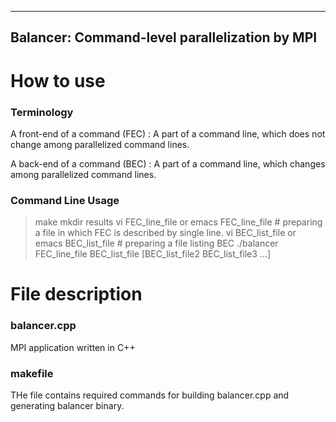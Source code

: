 ----------------------------------------------
Balancer: Command-level parallelization by MPI
----------------------------------------------

How to use
==========

### Terminology

A front-end of a command (FEC) : A part of a command line, which does
not change among parallelized command lines.

A back-end of a command (BEC) : A part of a command line, which
changes among parallelized command lines.

### Command Line Usage

> make
> mkdir results
> vi FEC_line_file or emacs FEC_line_file   # preparing a file in which FEC is described by single line.
> vi BEC_list_file or emacs BEC_list_file   # preparing a file listing BEC
> ./balancer FEC_line_file BEC_list_file [BEC_list_file2 BEC_list_file3 ...]


File description
================

### balancer.cpp

MPI application written in C++

### makefile

THe file contains required commands for building balancer.cpp and
generating balancer binary.

